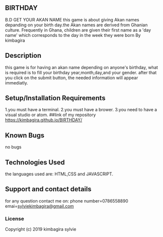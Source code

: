 ## BIRTHDAY
B.D
GET YOUR AKAN NAME
this game is about giving  Akan names  depanding on your birth day.the Akan names are derived from Ghanian culture. Frequently in Ghana, children are given their first name as a 'day name' which corresponds to the day in the week they were born
 By kimbagira
## Description
this game is for having an akan name depending on anyone's birthday,
what is required is to fill your birthday year,month,day,and your gender.
after that you click on the submit button, the needed information will appear immediatly.
## Setup/Installation Requirements
1.you must have a terminal.
2.you must have a brower.
3.you need to have a visual  studio or atom.
##link of my repository
 https://kimbagira.github.io/BIRTHDAY/
## Known Bugs
no bugs 
## Technologies Used
 the languages used are:
 HTML,CSS and JAVASCRIPT.
## Support and contact details
for any question contact me on:
phone number=0786558890
emai=sylviekimbagira@gmail.com
### License
Copyright (c) 2019 kimbagira sylvie
